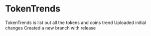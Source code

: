 # TokenTrends
TokenTrends is list out all the tokens and coins trend
Uploaded initial changes
Created a new branch with release
